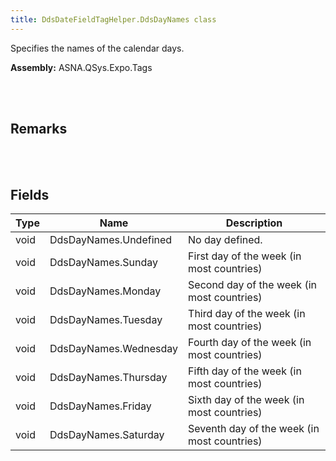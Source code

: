 ```yaml
---
title: DdsDateFieldTagHelper.DdsDayNames class
---
```


Specifies the names of the calendar days.

**Assembly:** ASNA.QSys.Expo.Tags

<br>
<br>

## Remarks

<br>
<br>

## Fields

| Type | Name | Description
| --- | --- | --- 
| void | DdsDayNames.Undefined | No day defined.
| void | DdsDayNames.Sunday | First day of the week (in most countries)
| void | DdsDayNames.Monday | Second day of the week (in most countries)
| void | DdsDayNames.Tuesday | Third day of the week (in most countries)
| void | DdsDayNames.Wednesday | Fourth day of the week (in most countries)
| void | DdsDayNames.Thursday | Fifth day of the week (in most countries)
| void | DdsDayNames.Friday | Sixth day of the week (in most countries)
| void | DdsDayNames.Saturday | Seventh day of the week (in most countries)

<br>
<br>

